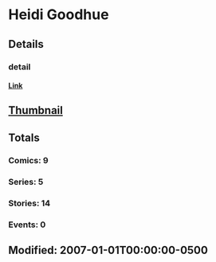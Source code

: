 # Heidi  Goodhue 
## Details
### detail
#### [Link](http://marvel.com/comics/creators/3530/heidi_goodhue?utm_campaign=apiRef&utm_source=225578a89fc76f3d20fbffda5d17a88d)
## [Thumbnail](http://i.annihil.us/u/prod/marvel/i/mg/b/40/image_not_available.jpg)
## Totals
### Comics: 9
### Series: 5
### Stories: 14
### Events: 0
## Modified: 2007-01-01T00:00:00-0500